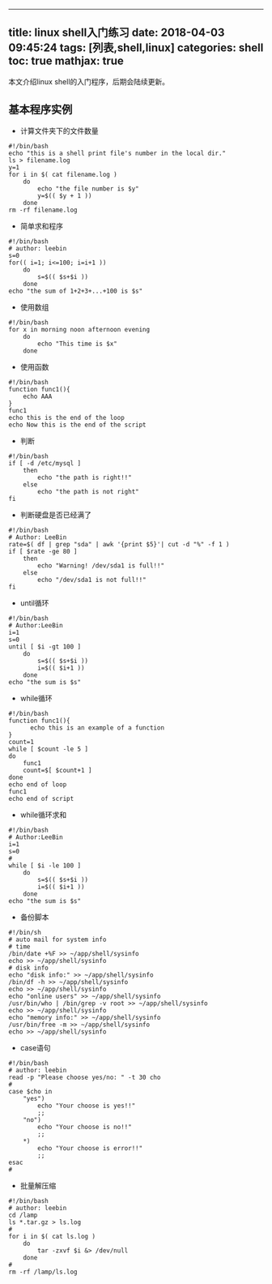 
---
title: linux shell入门练习
date: 2018-04-03 09:45:24
tags: [列表,shell,linux]
categories: shell
toc: true
mathjax: true
---
本文介绍linux shell的入门程序，后期会陆续更新。
<!-- more -->
## 基本程序实例
- 计算文件夹下的文件数量
```
#!/bin/bash
echo "this is a shell print file's number in the local dir."
ls > filename.log
y=1
for i in $( cat filename.log )
	do
		echo "the file number is $y"
		y=$(( $y + 1 ))
	done
rm -rf filename.log
```

- 简单求和程序
```
#!/bin/bash
# author: leebin
s=0
for(( i=1; i<=100; i=i+1 ))
	do
		s=$(( $s+$i ))
	done
echo "the sum of 1+2+3+...+100 is $s"
```

- 使用数组
```
#!/bin/bash
for x in morning noon afternoon evening
	do
		echo "This time is $x"
	done
```

- 使用函数
```
#!/bin/bash
function func1(){
	echo AAA
}
func1
echo this is the end of the loop
echo Now this is the end of the script
```

- 判断
```
#!/bin/bash
if [ -d /etc/mysql ]
	then
		echo "the path is right!!"
	else
		echo "the path is not right"
fi
```

- 判断硬盘是否已经满了
```
#!/bin/bash
# Author: LeeBin
rate=$( df | grep "sda" | awk '{print $5}'| cut -d "%" -f 1 )
if [ $rate -ge 80 ]
	then
		echo "Warning! /dev/sda1 is full!!"
	else
		echo "/dev/sda1 is not full!!"
fi
```

- until循环
```
#!/bin/bash
# Author:LeeBin
i=1
s=0
until [ $i -gt 100 ]
	do
		s=$(( $s+$i ))
		i=$(( $i+1 ))
	done
echo "the sum is $s"
```

- while循环
```
#!/bin/bash
function func1(){
      echo this is an example of a function
}
count=1
while [ $count -le 5 ]
do
    func1
    count=$[ $count+1 ]
done
echo end of loop
func1
echo end of script
```

- while循环求和
```
#!/bin/bash
# Author:LeeBin
i=1
s=0
#
while [ $i -le 100 ]
	do
		s=$(( $s+$i ))
		i=$(( $i+1 ))
	done
echo "the sum is $s"
```

- 备份脚本
```
#!/bin/sh
# auto mail for system info
# time
/bin/date +%F >> ~/app/shell/sysinfo
echo >> ~/app/shell/sysinfo
# disk info
echo "disk info:" >> ~/app/shell/sysinfo
/bin/df -h >> ~/app/shell/sysinfo
echo >> ~/app/shell/sysinfo
echo "online users" >> ~/app/shell/sysinfo
/usr/bin/who | /bin/grep -v root >> ~/app/shell/sysinfo
echo >> ~/app/shell/sysinfo
echo "memory info:" >> ~/app/shell/sysinfo
/usr/bin/free -m >> ~/app/shell/sysinfo
echo >> ~/app/shell/sysinfo
```

- case语句
```
#!/bin/bash
# author: leebin
read -p "Please choose yes/no: " -t 30 cho
#
case $cho in
	"yes")
		echo "Your choose is yes!!"
		;;
	"no")
		echo "Your choose is no!!"
		;;
	*)
		echo "Your choose is error!!"
		;;
esac
#
```

- 批量解压缩
```
#!/bin/bash
# author: leebin
cd /lamp
ls *.tar.gz > ls.log
#
for i in $( cat ls.log )
	do
		tar -zxvf $i &> /dev/null
	done
#
rm -rf /lamp/ls.log
```

